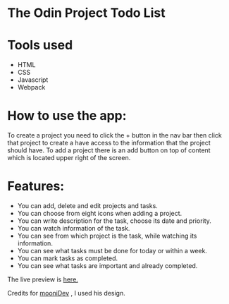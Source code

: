 # The Odin Project Todo List

# Tools used
  * HTML
  * CSS
  * Javascript
  * Webpack


# How to use the app:
  To create a project you need to click the + button in the nav bar then click that project
  to create a have access to the information that the project should have. To add a project
  there is an add button on top of content which is located upper right of the screen.

# Features:
  * You can add, delete and edit projects and tasks.
  * You can choose from eight icons when adding a project.
  * You can write description for the task, choose its date and priority.
  * You can watch information of the task.
  * You can see from which project is the task, while watching its information.
  * You can see what tasks must be done for today or within a week.
  * You can mark tasks as completed.
  * You can see what tasks are important and already completed.

The live preview is [here.](https://todo-list-cenas.netlify.app)

Credits for [mooniDev](https://github.com/mooniiDev) , I used his design.  
